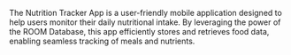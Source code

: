 The Nutrition Tracker App is a user-friendly mobile application designed to help users monitor their daily nutritional intake. By leveraging the power of the ROOM Database, this app efficiently stores and retrieves food data, enabling seamless tracking of meals and nutrients.
